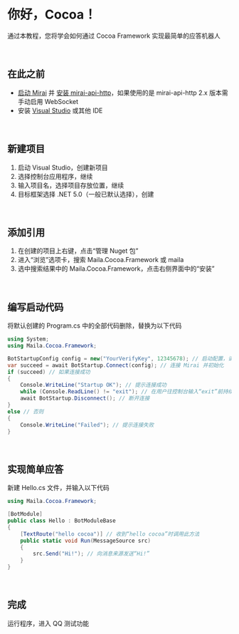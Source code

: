 # 你好，Cocoa！

通过本教程，您将学会如何通过 Cocoa Framework 实现最简单的应答机器人

<br>

## 在此之前
- [启动 Mirai](https://github.com/mamoe/mirai/blob/dev/docs/UserManual.md) 并 [安装 mirai-api-http](https://github.com/mamoe/mirai/blob/dev/docs/UserManual.md#%E5%A6%82%E4%BD%95%E5%AE%89%E8%A3%85%E5%AE%98%E6%96%B9%E6%8F%92%E4%BB%B6)，如果使用的是 mirai-api-http 2.x 版本需手动启用 WebSocket
- 安装 [Visual Studio](https://visualstudio.microsoft.com/zh-hans/) 或其他 IDE

<br>

## 新建项目
1. 启动 Visual Studio，创建新项目
2. 选择控制台应用程序，继续
3. 输入项目名，选择项目存放位置，继续
4. 目标框架选择 .NET 5.0（一般已默认选择），创建

<br>

## 添加引用
1. 在创建的项目上右键，点击“管理 Nuget 包”
2. 进入“浏览”选项卡，搜索 Maila.Cocoa.Framework 或 maila
3. 选中搜索结果中的 Maila.Cocoa.Framework，点击右侧界面中的“安装”

<br>

## 编写启动代码
将默认创建的 Program.cs 中的全部代码删除，替换为以下代码
```C#
using System;
using Maila.Cocoa.Framework;

BotStartupConfig config = new("YourVerifyKey", 12345678); // 启动配置，请将 YourVerifyKey 改为您的 VerifyKey，12345678 改为机器人的 QQ 号
var succeed = await BotStartup.Connect(config); // 连接 Mirai 并初始化
if (succeed) // 如果连接成功
{
    Console.WriteLine("Startup OK"); // 提示连接成功
    while (Console.ReadLine() != "exit"); // 在用户往控制台输入“exit”前持续运行
    await BotStartup.Disconnect(); // 断开连接
}
else // 否则
{
    Console.WriteLine("Failed"); // 提示连接失败
}
```

<br>

## 实现简单应答
新建 Hello.cs 文件，并输入以下代码
```C#
using Maila.Cocoa.Framework;

[BotModule]
public class Hello : BotModuleBase
{
    [TextRoute("hello cocoa")] // 收到“hello cocoa”时调用此方法
    public static void Run(MessageSource src)
    {
        src.Send("Hi!"); // 向消息来源发送“Hi!”
    }
}
```

<br>

## 完成
运行程序，进入 QQ 测试功能
